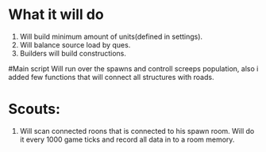 # What it will do
1. Will build minimum amount of units(defined in settings).
2. Will balance source load by ques.
3. Builders will build constructions.

#Main script
Will run over the spawns and controll screeps population, also i added few functions that will connect all structures with roads.

# Scouts:
1. Will scan connected roons that is connected to his spawn room. Will do it every 1000 game ticks and record all data in to a room memory.
